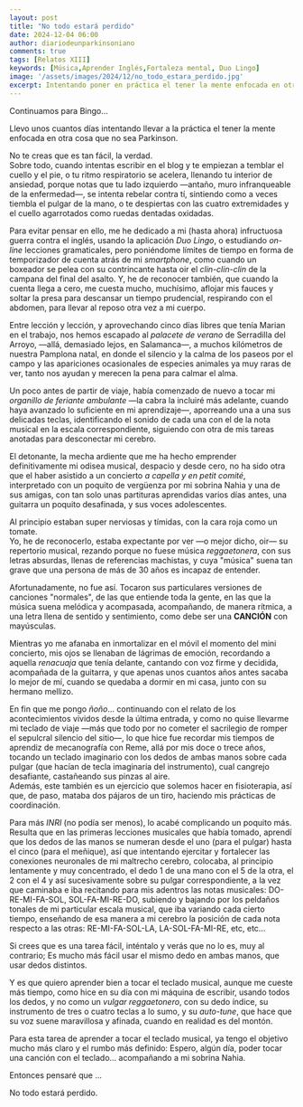 ```yaml
---
layout: post
title: "No todo estará perdido"
date: 2024-12-04 06:00
author: diariodeunparkinsoniano
comments: true
tags: [Relatos XIII] 
keywords: [Música,Aprender Inglés,Fortaleza mental, Duo Lingo]
image: '/assets/images/2024/12/no_todo_estara_perdido.jpg'
excerpt: Intentando poner en práctica el tener la mente enfocada en otra cosa que no sea Parkinson
---
```

Continuamos para Bingo...

Llevo unos cuantos días intentando llevar a la práctica el tener la mente enfocada en otra cosa que no sea Parkinson.

No te creas que es tan fácil, la verdad.  
Sobre todo, cuando intentas escribir en el blog y te empiezan a temblar el cuello y el pie, o tu ritmo respiratorio se acelera, llenando tu interior de ansiedad, porque notas que tu lado izquierdo —antaño, muro infranqueable de la enfermedad—, se intenta rebelar contra tí, sintiendo como a veces tiembla el pulgar de la mano, o te despiertas con las cuatro extremidades y el cuello agarrotados como ruedas dentadas oxidadas.

Para evitar pensar en ello, me he dedicado a mi (hasta ahora) infructuosa guerra contra el inglés, usando la aplicación *Duo Lingo*, o estudiando *on-line* lecciones gramaticales, pero poniéndome límites de tiempo en forma de temporizador de cuenta atrás de mi *smartphone*, como cuando un boxeador se pelea con su contrincante hasta oir el *clin-clin-clin* de la campana del final del asalto. Y, he de reconocer también, que cuando la cuenta llega a cero, me cuesta mucho, muchísimo, aflojar mis fauces y soltar la presa para descansar un tiempo prudencial, respirando con el abdomen, para llevar al reposo otra vez a mi cuerpo.

Entre lección y lección, y aprovechando cinco días libres que tenía Marian en el trabajo, nos hemos escapado al *palacete de verano* de Serradilla del Arroyo,  —allá, demasiado lejos, en Salamanca—, a muchos kilómetros de nuestra Pamplona natal, en donde el silencio y la calma de los paseos por el campo y las apariciones ocasionales de especies animales ya muy raras de ver, tanto nos ayudan y merecen la pena para calmar el alma.

Un poco antes de partir de viaje, había comenzado de nuevo a tocar mi *organillo de feriante ambulante* —la cabra la incluiré más adelante, cuando haya avanzado lo suficiente en mi aprendizaje—, aporreando una a una sus delicadas teclas, identificando el sonido de cada una con el de la nota musical en la escala correspondiente, siguiendo con otra de mis tareas anotadas para desconectar mi cerebro.

El detonante, la mecha ardiente que me ha hecho emprender definitivamente mi odisea musical, despacio y desde cero, no ha sido otra que el haber asistido a un concierto *a capella y en petit comité*, interpretado con un poquito de vergüenza por mi sobrina Nahia y una de sus amigas, con tan solo unas partituras aprendidas varios días antes, una guitarra un poquito desafinada, y sus voces adolescentes.

Al principio estaban super nerviosas y tímidas, con la cara roja como un tomate.  
Yo, he de reconocerlo, estaba expectante por ver —o mejor dicho, oir— su repertorio musical, rezando porque no fuese música *reggaetonera*, con sus letras absurdas, llenas de referencias machistas, y cuya "música" suena tan grave que una persona de más de 30 años es incapaz de entender.

Afortunadamente, no fue así. Tocaron sus particulares versiones de canciones "normales", de las que entiende toda la gente, en las que la música suena melódica y acompasada, acompañando, de manera rítmica, a una letra llena de sentido y sentimiento, como debe ser una **CANCIÓN** con mayúsculas.

Mientras yo me afanaba en inmortalizar en el móvil el momento del mini concierto, mis ojos se llenaban de lágrimas de emoción, recordando a aquella *renacuaja* que tenía delante, cantando con voz firme y decidida, acompañada de la guitarra, y que apenas unos cuantos años antes sacaba lo mejor de mí, cuando se quedaba a dormir en mi casa, junto con su hermano mellizo.

En fin que me pongo *ñoño*... continuando con el relato de los acontecimientos vividos desde la última entrada, y como no quise llevarme mi teclado de viaje —más que todo por no cometer el sacrilegio de romper el sepulcral silencio del sitio—, lo que hice fue recordar mis tiempos de aprendiz de mecanografía con Reme, allá por mis doce o trece años, tocando un teclado imaginario con los dedos de ambas manos sobre cada pulgar (que hacían de tecla imaginaria del instrumento), cual cangrejo desafiante, castañeando sus pinzas al aire.  
Además, este también es un ejercicio que solemos hacer en fisioterapia, así que, de paso, mataba dos pájaros de un tiro, haciendo mis prácticas de coordinación.

Para más *INRI* (no podía ser menos), lo acabé complicando un poquito más.  
Resulta que en las primeras lecciones musicales que había tomado, aprendí que los dedos de las manos se numeran desde el uno (para el pulgar) hasta el cinco (para el meñique), así que intentando ejercitar y fortalecer las conexiones neuronales de mi maltrecho cerebro, colocaba, al principio lentamente y muy concentrado, el dedo 1 de una mano con el 5 de la otra, el 2 con el 4 y así sucesivamente  sobre su pulgar correspondiente, a la vez que caminaba e iba recitando para mis adentros las notas musicales: DO-RE-MI-FA-SOL, SOL-FA-MI-RE-DO, subiendo y bajando por los peldaños tonales de mi particular escala musical, que iba variando cada cierto tiempo, enseñando de esa manera a mi cerebro la posición de cada nota respecto a las otras: RE-MI-FA-SOL-LA, LA-SOL-FA-MI-RE, etc, etc...  

Si crees que es una tarea fácil, inténtalo y verás que no lo es, muy al contrario; Es mucho más fácil usar el mismo dedo en ambas manos, que usar dedos distintos.

Y es que quiero aprender bien a tocar el teclado musical, aunque me cueste más tiempo, como hice en su día con mi máquina de escribir, usando todos los dedos, y no como un *vulgar reggaetonero*, con su dedo índice, su instrumento de tres o cuatro teclas a lo sumo, y su *auto-tune*, que hace que su voz suene maravillosa y afinada, cuando en realidad es del montón.

Para esta tarea de aprender a tocar el teclado musical, ya tengo el objetivo mucho más claro y el rumbo más definido: Espero, algún día, poder tocar una canción con el teclado... acompañando a mi sobrina Nahia.

Entonces pensaré que ...

No todo estará perdido.
